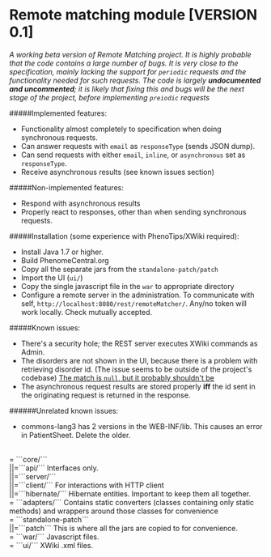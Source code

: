 Remote matching module [VERSION 0.1]
=======================

*A working beta version of Remote Matching project. It is highly probable that the code contains a large number of bugs.
It is very close to the specification, mainly lacking the support for ```periodic``` requests and the functionality needed for such requests.
The code is largely **undocumented and uncommented**; it is likely that fixing this and bugs will be the next stage of the project, before implementing ```preiodic``` requests*

#####Implemented features:
 - Functionality almost completely to specification when doing synchronous requests.
 - Can answer requests with ```email``` as ```responseType``` (sends JSON dump).
 - Can send requests with either ```email```, ```inline```, or ```asynchronous``` set as ```responseType```.
 - Receive asynchronous results (see known issues section)

#####Non-implemented features:
 - Respond with asynchronous results
 - Properly react to responses, other than when sending synchronous requests.

#####Installation (some experience with PhenoTips/XWiki required):
 - Install Java 1.7 or higher.
 - Build PhenomeCentral.org
 - Copy all the separate jars from the ```standalone-patch/patch```
 - Import the UI (```ui/```)
 - Copy the single javascript file in the ```war``` to appropriate directory
 - Configure a remote server in the administration. To communicate with self, ```http://localhost:8080/rest/remoteMatcher/```.
 Any/no token will work locally. Check mutually accepted.

#####Known issues:
 - There's a security hole; the REST server executes XWiki commands as Admin.
 - The disorders are not shown in the UI, because there is a problem with retrieving disorder id.
 (The issue seems to be outside of the project's codebase)
 [The match is ```null```, but it probably shouldn't be](https://github.com/phenotips/patient-network/blob/master/similarity-data-impl/src/main/java/org/phenotips/data/similarity/internal/RestrictedDisorderSimilarityView.java#L66)
 - The asynchronous request results are stored properly **iff** the id sent in the originating request is returned in the response.

######Unrelated known issues:
 - commons-lang3 has 2 versions in the WEB-INF/lib. This causes an error in PatientSheet. Delete the older.

<br>
= ```core/```<br>
||=```api/```              Interfaces only.<br>
||=```server/```<br>
||=```client/```           For interactions with HTTP client<br>
||=```hibernate/```        Hibernate entities. Important to keep them all together.<br>
= ```adapters/```         Contains static converters (classes containing only static methods) and wrappers around those classes for convenience<br>
= ```standalone-patch```<br>
||=```patch```             This is where all the jars are copied to for convenience.<br>
= ```war/```              Javascript files.<br>
= ```ui/```               XWiki .xml files.<br>
